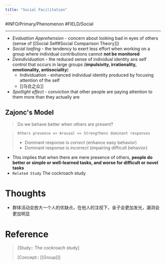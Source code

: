 ```yaml
---
title: "Social Facilitation"
---
```



#INFO/Primary/Phenomenon #FIELD/Social

---

- *Evaluation Apprehension* - concern about looking bad in eyes of others (sense of [[Social Self#Social Comparison Theory]])
- *Social loafing* - the tendency to exert less effort when working on a group where individual contributions cannot **not be monitored**
- *Deindividuation* - the reduced sense of individual identity ans self control that occurs in large groups (**impulsivity, irrationality, emotionality, antisociality**)
    * Individuation - enhanced individual identity produced by focusing attention of the self
    * [[乌合之众]]
- *Spotlight effect* - conviction that other people are paying attention to them more than they actually are

## Zajonc's Model

> Do we behave better when others are present?

> `Others presence => Arousal => Strengthens dominant responses`
> - Dominant response is *correct* (enhance easy behavior)
> - Dominant response is *incorrect* (impairing difficult behavior)
- This implies that when there are mere presence of others, **people do better or simple or well-learned tasks, and worse for difficult or novel tasks**
- `Related Study` The cockroach study


# Thoughts

- 群体活动会放大一个人的优缺点，在他人的注视下，金子会更加发光，漏洞会更加明显

# Reference

> [Study:: The cockroach study]
> 
> [Concept:: [[Group]]]
